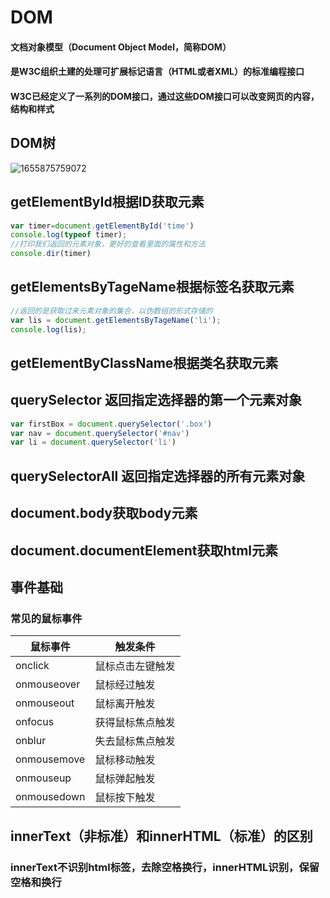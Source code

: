 # DOM

#### 文档对象模型（Document Object  Model，简称DOM）

#### 是W3C组织土建的处理可扩展标记语言（HTML或者XML）的标准编程接口

#### W3C已经定义了一系列的DOM接口，通过这些DOM接口可以改变网页的内容，结构和样式

## DOM树

![1655875759072](C:\Users\86158\AppData\Roaming\Typora\typora-user-images\1655875759072.png)

## getElementById根据ID获取元素

```javascript
var timer=document.getElementById('time')
console.log(typeof timer);
//打印我们返回的元素对象，更好的查看里面的属性和方法
console.dir(timer)
```

## getElementsByTageName根据标签名获取元素

```javascript
//返回的是获取过来元素对象的集合，以伪数组的形式存储的
var lis = document.getElementsByTageName('li');
console.log(lis);
```

## getElementByClassName根据类名获取元素

## querySelector 返回指定选择器的第一个元素对象

```javascript
var firstBox = document.querySelector('.box')
var nav = document.querySelector('#nav')
var li = document.querySelector('li')
```

## querySelectorAll 返回指定选择器的所有元素对象

## document.body获取body元素

## document.documentElement获取html元素

## 事件基础

### 常见的鼠标事件

| 鼠标事件    | 触发条件         |
| ----------- | ---------------- |
| onclick     | 鼠标点击左键触发 |
| onmouseover | 鼠标经过触发     |
| onmouseout  | 鼠标离开触发     |
| onfocus     | 获得鼠标焦点触发 |
| onblur      | 失去鼠标焦点触发 |
| onmousemove | 鼠标移动触发     |
| onmouseup   | 鼠标弹起触发     |
| onmousedown | 鼠标按下触发     |

## innerText（非标准）和innerHTML（标准）的区别

### innerText不识别html标签，去除空格换行，innerHTML识别，保留空格和换行